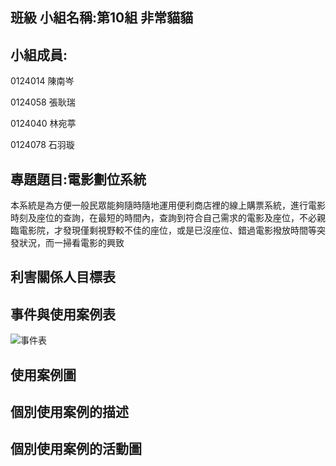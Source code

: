 ## 班級 小組名稱:第10組  非常貓貓 

## 小組成員:

0124014 陳南岑

0124058 張耿瑞

0124040 林宛葶

0124078 石羽璇

## 專題題目:電影劃位系統

本系統是為方便一般民眾能夠隨時隨地運用便利商店裡的線上購票系統，進行電影時刻及座位的查詢，在最短的時間內，查詢到符合自己需求的電影及座位，不必親臨電影院，才發現僅剩視野較不佳的座位，或是已沒座位、錯過電影撥放時間等突發狀況，而一掃看電影的興致

## 利害關係人目標表 ##
## 事件與使用案例表 ##
![事件表](/url/事件表.png)
## 使用案例圖 ##
## 個別使用案例的描述 ##
## 個別使用案例的活動圖 ##